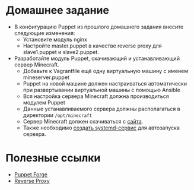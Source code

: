 # Домашнее задание

- В конфигурацию Puppet из прошлого домашнего задания внесите следующие изменения:
    - Установите модуль nginx
    - Настройте master.puppet в качестве reverse proxy для slave1.puppet и slave2.puppet.
-	Разработайте модуль Puppet, скачивающий и устанавливающий сервер Minecraft.
    - Добавьте к Vagrantfile ещё одну виртуальную машину с именем mineserver.puppet
    - Puppet на новой машине должен настраиваться автоматически при развертывании виртуальной машины с помощью Ansible
    - Вся настройка сервера Minecraft должна производиться модулем Puppet
    - Данные устанавливаемого сервера должны располагаться в директории `/opt/minecraft`
    - Сервер Minecraft должен скачиваться с [сайта](https://www.minecraft.net/ru-ru/download/server/).
    - Также необходимо [создать systemd-сервис](https://www.shellhacks.com/ru/systemd-service-file-example/) для автозапуска сервера.

# Полезные ссылки

- [Puppet Forge](https://forge.puppet.com)
- [Reverse Proxy](https://www.digitalocean.com/community/tutorials/how-to-configure-nginx-as-a-web-server-and-reverse-proxy-for-apache-on-one-ubuntu-18-04-server-ru)

